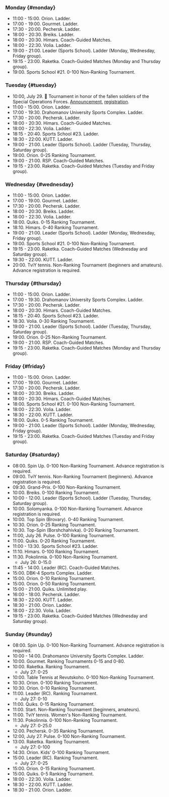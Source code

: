 ﻿
[//]: # (Use 🏆 for ranking events, 🏅 for non-ranking events, ❌ for canceled events)

### Monday {#monday}

* 11:00 - 15:00. Orion. Ladder.
* 17:00 - 19:00. Gourmet. Ladder.
* 17:30 - 20:00. Pechersk. Ladder.
* 18:00 - 20:30. Breiks. Ladder.
* 18:00 - 20:30. Himars. Coach-Guided Matches.
* 18:00 - 22:30. Volia. Ladder.
* 19:00 - 21:00. Leader (Sports School). Ladder (Monday, Wednesday, Friday group).
* 19:15 - 23:00. Raketka. Coach-Guided Matches (Monday and Thursday group).
* 19:00. Sports School #21. 0-100 Non-Ranking Tournament.

### Tuesday {#tuesday}

* 10:00, July 29. 🏅 Tournament in honor of the fallen soldiers of the Special Operations Forces. [Announcement](https://t.me/ttkiev/669), [registration](https://docs.google.com/forms/d/e/1FAIpQLSdOHdkPZSU6Xi0JCDuHojN4NmycbOlLpWI9BBcPb4kEpn2D9Q/viewform).
* 11:00 - 15:00. Orion. Ladder.
* 17:00 - 19:30. Drahomanov University Sports Complex. Ladder.
* 17:30 - 20:00. Pechersk. Ladder.
* 18:00 - 20:30. Himars. Coach-Guided Matches.
* 18:00 - 22:30. Volia. Ladder.
* 18:15 - 20:40. Sports School #23. Ladder.
* 18:30 - 22:00. KUTT. Ladder.
* 19:00 - 21:00. Leader (Sports School). Ladder (Tuesday, Thursday, Saturday group).
* 19:00. Orion. 0-25 Ranking Tournament.
* 19:00 - 21:00. RSP. Coach-Guided Matches.
* 19:15 - 23:00. Raketka. Coach-Guided Matches (Tuesday and Friday group).

### Wednesday {#wednesday}

* 11:00 - 15:00. Orion. Ladder.
* 17:00 - 19:00. Gourmet. Ladder.
* 17:30 - 20:00. Pechersk. Ladder.
* 18:00 - 20:30. Breiks. Ladder.
* 18:00 - 22:30. Volia. Ladder.
* 18:00. Quiks. 0-15 Ranking Tournament.
* 18:10. Himars. 0-40 Ranking Tournament.
* 19:00 - 21:00. Leader (Sports School). Ladder (Monday, Wednesday, Friday group).
* 19:00. Sports School #21. 0-100 Non-Ranking Tournament.
* 19:15 - 23:00. Raketka. Coach-Guided Matches (Wednesday and Saturday group).
* 19:30 - 22:00. KUTT. Ladder.
* 20:00. TviY tennis. Non-Ranking Tournament (beginners and amateurs). Advance registration is required.

### Thursday {#thursday}

* 11:00 - 15:00. Orion. Ladder.
* 17:00 - 19:30. Drahomanov University Sports Complex. Ladder.
* 17:30 - 20:00. Pechersk. Ladder.
* 18:00 - 20:30. Himars. Coach-Guided Matches.
* 18:15 - 20:40. Sports School #23. Ladder.
* 18:30. Volia. 0-30 Ranking Tournament.
* 19:00 - 21:00. Leader (Sports School). Ladder (Tuesday, Thursday, Saturday group).
* 19:00. Orion. 0-25 Non-Ranking Tournament.
* 19:00 - 21:00. RSP. Coach-Guided Matches.
* 19:15 - 23:00. Raketka. Coach-Guided Matches (Monday and Thursday group).

### Friday {#friday}

* 11:00 - 15:00. Orion. Ladder.
* 17:00 - 19:00. Gourmet. Ladder.
* 17:30 - 20:00. Pechersk. Ladder.
* 18:00 - 20:30. Breiks. Ladder.
* 18:00 - 20:30. Himars. Coach-Guided Matches.
* 18:00. Sports School #21. 0-100 Non-Ranking Tournament.
* 18:00 - 22:30. Volia. Ladder.
* 18:30 - 22:00. KUTT. Ladder.
* 18:00. Quiks. 0-5 Ranking Tournament.
* 19:00 - 21:00. Leader (Sports School). Ladder (Monday, Wednesday, Friday group).
* 19:15 - 23:00. Raketka. Coach-Guided Matches (Tuesday and Friday group).

### Saturday {#saturday}

* 08:00. Spin Up. 0-100 Non-Ranking Tournament. Advance registration is required.
* 09:00. TviY tennis. Non-Ranking Tournament (beginners). Advance registration is required.
* 09:30. Grand-Prix. 0-100 Non-Ranking Tournament.
* 10:00. Breiks. 0-100 Ranking Tournament.
* 10:00 - 12:00. Leader (Sports School). Ladder (Tuesday, Thursday, Saturday group).
* 10:00. Solomyanka. 0-100 Non-Ranking Tournament. Advance registration is required.
* 10:00. Top Spin (Brovary). 0-40 Ranking Tournament.
* 10:30. Orion. 0-25 Ranking Tournament.
* 10:30. Top-Spin (Borshchahivka). 0-20 Ranking Tournament.
* 11:00, July 26. Pulse. 0-100 Ranking Tournament.
* 11:00. Quiks. 0-20 Ranking Tournament.
* 11:00 - 13:30. Sports School #23. Ladder.
* 11:10. Himars. 0-100 Ranking Tournament.
* 11:30. Pokolinnia. 0-100 Non-Ranking Tournament.
  * July 26: 0-15.0
* 11:45 - 14:00. Leader (RC). Coach-Guided Matches.
* 15:00. DBK-4 Sports Complex. Ladder.
* 15:00. Orion. 0-10 Ranking Tournament.
* 15:00. Orion. 0-50 Ranking Tournament.
* 15:00 - 21:00. Quiks. Unlimited play.
* 16:00 - 18:00. Pechersk. Ladder.
* 18:30 - 22:00. KUTT. Ladder.
* 18:30 - 21:00. Orion. Ladder.
* 18:00 - 22:30. Volia. Ladder.
* 19:15 - 23:00. Raketka. Coach-Guided Matches (Wednesday and Saturday group).

### Sunday {#sunday}

* 08:00. Spin Up. 0-100 Non-Ranking Tournament. Advance registration is required.
* 10:00 - 14:00. Drahomanov University Sports Complex. Ladder.
* 10:00. Gourmet. Ranking Tournaments 0-15 and 0-80.
* 10:00. Raketka. Ranking Tournament.
  * July 27: 0-25
* 10:00. Table Tennis at Revutskoho. 0-100 Non-Ranking Tournament.
* 10:30. Orion. 0-100 Ranking Tournament.
* 10:30. Orion. 0-10 Ranking Tournament.
* 11:00. Leader (RC). Ranking Tournament.
  * July 27: 0-10
* 11:00. Quiks. 0-15 Ranking Tournament.
* 11:00. Start. Non-Ranking Tournament (beginners, amateurs).
* 11:00. TviY tennis. Women's Non-Ranking Tournament.
* 11:30. Pokolinnia. 0-100 Non-Ranking Tournament.
  * July 27: 0-25.0
* 12:00. Pechersk. 0-35 Ranking Tournament.
* 12:00, July 27. Pulse. 0-100 Non-Ranking Tournament.
* 13:00. Raketka. Ranking Tournament.
  * July 27: 0-100
* 14:30. Orion. Kids' 0-100 Ranking Tournament.
* 15:00. Leader (RC). Ranking Tournament.
  * July 27: 0-25
* 15:00. Orion. 0-15 Ranking Tournament.
* 15:00. Quiks. 0-5 Ranking Tournament.
* 18:00 - 22:30. Volia. Ladder.
* 18:30 - 22:00. KUTT. Ladder.
* 18:30 - 21:00. Orion. Ladder.

